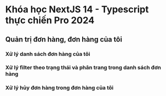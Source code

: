 # Khóa học NextJS 14 - Typescript thực chiến Pro 2024

## Quản trị đơn hàng, đơn hàng của tôi

### Xử lý danh sách đơn hàng của tôi

### Xử lý filter theo trạng thái và phân trang trong danh sách đơn hàng

### Xử lý hủy đơn hàng trong đơn hàng của tôi
